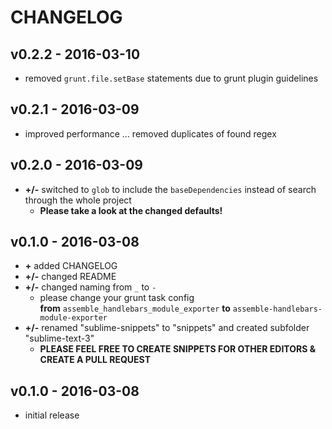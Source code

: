 # CHANGELOG

## v0.2.2 - 2016-03-10
* removed `grunt.file.setBase` statements due to grunt plugin guidelines

## v0.2.1 - 2016-03-09
* improved performance ... removed duplicates of found regex

## v0.2.0 - 2016-03-09
* **+/-** switched to `glob` to include the `baseDependencies` instead of search through the whole project
	* **Please take a look at the changed defaults!**

## v0.1.0 - 2016-03-08
* **+** added CHANGELOG
* **+/-** changed README
* **+/-** changed naming from ```_``` to ```-```
	* please change your grunt task config<br>**from** ```assemble_handlebars_module_exporter``` **to** ```assemble-handlebars-module-exporter```
* **+/-** renamed "sublime-snippets" to "snippets" and created subfolder "sublime-text-3"
	* **PLEASE FEEL FREE TO CREATE SNIPPETS FOR OTHER EDITORS & CREATE A PULL REQUEST**


## v0.1.0 - 2016-03-08
* initial release
